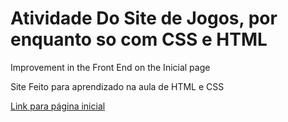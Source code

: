 # Atividade Do Site de Jogos, por enquanto so com CSS e HTML
 Improvement in the Front End on the Inicial page 

Site Feito para aprendizado na aula de HTML e CSS

<a href="https://xxdragobrxx.github.io/AtividadeImproved/html/" style="color #d6d6d6">Link para página inicial</a>